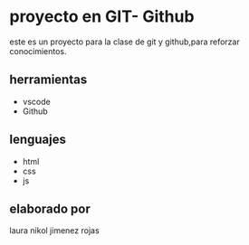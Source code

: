 # proyecto en GIT- Github
este es un proyecto para la clase de git y github,para reforzar conocimientos.

## herramientas

* vscode
* Github

## lenguajes
* html
* css
* js

## elaborado por
laura nikol jimenez rojas
